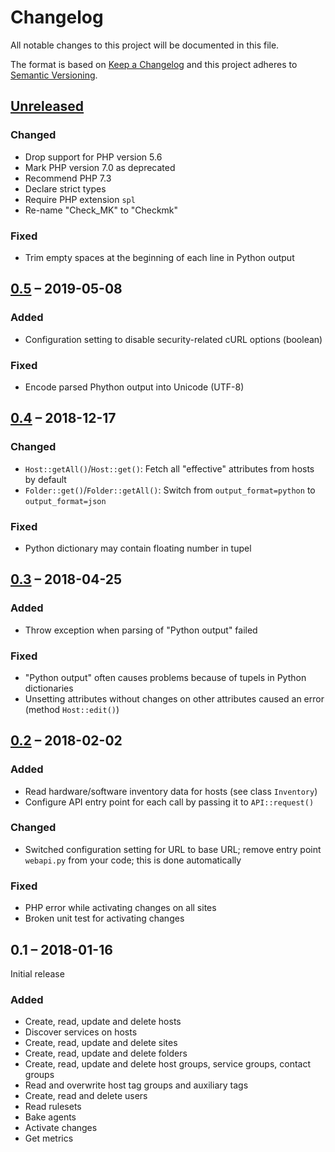 # Changelog

All notable changes to this project will be documented in this file.

The format is based on [Keep a Changelog](http://keepachangelog.com/en/1.0.0/)
and this project adheres to [Semantic Versioning](http://semver.org/spec/v2.0.0.html).

## [Unreleased][]

### Changed

-   Drop support for PHP version 5.6
-   Mark PHP version 7.0 as deprecated
-   Recommend PHP 7.3
-   Declare strict types
-   Require PHP extension `spl`
-   Re-name "Check_MK" to "Checkmk"

### Fixed

-   Trim empty spaces at the beginning of each line in Python output

## [0.5][] – 2019-05-08

### Added

-   Configuration setting to disable security-related cURL options (boolean)

### Fixed

-   Encode parsed Phython output into Unicode (UTF-8)

## [0.4][] – 2018-12-17

### Changed

-   `Host::getAll()`/`Host::get()`: Fetch all "effective" attributes from hosts by default
-   `Folder::get()`/`Folder::getAll()`: Switch from `output_format=python` to `output_format=json`

### Fixed

-   Python dictionary may contain floating number in tupel

## [0.3][] – 2018-04-25

### Added

-   Throw exception when parsing of "Python output" failed

### Fixed

-   "Python output" often causes problems because of tupels in Python dictionaries
-   Unsetting attributes without changes on other attributes caused an error (method `Host::edit()`) 

## [0.2][] – 2018-02-02

### Added

-   Read hardware/software inventory data for hosts (see class `Inventory`)
-   Configure API entry point for each call by passing it to `API::request()`

### Changed

-   Switched configuration setting for URL to base URL; remove entry point `webapi.py` from your code; this is done automatically

### Fixed

-   PHP error while activating changes on all sites
-   Broken unit test for activating changes

## 0.1 – 2018-01-16

Initial release

### Added

-   Create, read, update and delete hosts
-   Discover services on hosts
-   Create, read, update and delete sites
-   Create, read, update and delete folders
-   Create, read, update and delete host groups, service groups, contact groups
-   Read and overwrite host tag groups and auxiliary tags
-   Create, read and delete users
-   Read rulesets
-   Bake agents
-   Activate changes
-   Get metrics

[Unreleased]: https://github.com/bheisig/checkmkwebapi/compare/0.5...HEAD
[0.5]: https://github.com/bheisig/checkmkwebapi/compare/0.4...0.5
[0.4]: https://github.com/bheisig/checkmkwebapi/compare/0.3...0.4
[0.3]: https://github.com/bheisig/checkmkwebapi/compare/0.2...0.3
[0.2]: https://github.com/bheisig/checkmkwebapi/compare/0.1...0.2
